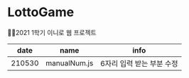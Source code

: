 # LottoGame
👩‍💻2021 1학기 이니로 웹 프로젝트


|date|name|info|
|------|---|---|
|210530|manualNum.js|6자리 입력 받는 부분 수정|